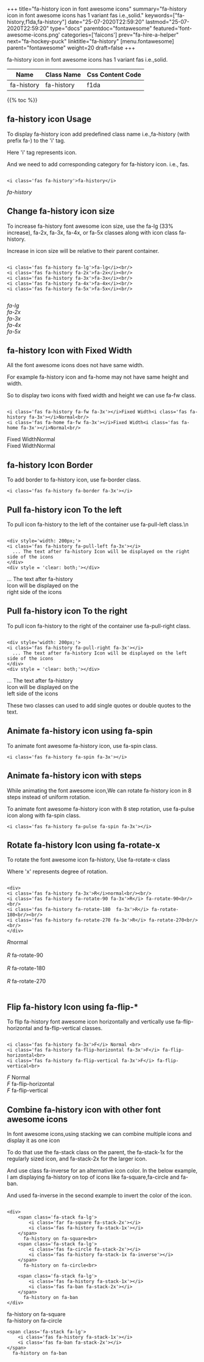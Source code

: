 +++
title="fa-history icon in font awesome icons"
summary="fa-history icon in font awesome icons has 1 variant fas i.e.,solid."
keywords=["fa-history,f1da,fa-history"]
date="25-07-2020T22:59:20"
lastmod="25-07-2020T22:59:20"
type="docs"
parentdoc="fontawesome"
featured='font-awesome-icons.png'
categories=['faicons']
prev="fa-hire-a-helper"
next="fa-hockey-puck"
linktitle="fa-history"
[menu.fontawesome]
parent="fontawesome"
weight=20
draft=false
+++


fa-history icon in font awesome icons has 1 variant fas i.e.,solid.

<div class='table-responsive'><table class='table'><thead><tr><th>Name</th><th>Class Name</th><th>Css Content Code</th></tr></thead><tbody><tr><td>fa-history</td><td>fa-history</td><td>f1da</td></tr></tbody></table></div>


{{% toc %}}


## fa-history icon Usage

To display fa-history icon add predefined class name i.e.,fa-history (with prefix fa-) to the 'i' tag.

Here 'i' tag represents icon.

And we need to add corresponding category for fa-history icon. i.e., fas.


```

<i class='fas fa-history'>fa-history</i>
```

<i class='fas fa-history'>fa-history</i>




## Change fa-history icon size
To increase fa-history font awesome icon size, use the fa-lg (33% increase), fa-2x, fa-3x, fa-4x, or fa-5x classes along with icon class fa-history.

Increase in icon size will be relative to their parent container. 

```

<i class='fas fa-history fa-lg'>fa-lg</i><br/>
<i class='fas fa-history fa-2x'>fa-2x</i><br/>
<i class='fas fa-history fa-3x'>fa-3x</i><br/>
<i class='fas fa-history fa-4x'>fa-4x</i><br/>
<i class='fas fa-history fa-5x'>fa-5x</i><br/>
            
```

<i class='fas fa-history fa-lg'>fa-lg</i><br/>
<i class='fas fa-history fa-2x'>fa-2x</i><br/>
<i class='fas fa-history fa-3x'>fa-3x</i><br/>
<i class='fas fa-history fa-4x'>fa-4x</i><br/>
<i class='fas fa-history fa-5x'>fa-5x</i><br/>
            



## fa-history Icon with Fixed Width 

All the font awesome icons does not have same width.

For example fa-history icon and fa-home may not have same height and width.

So to display two icons with fixed width and height we can use fa-fw class.


```

<i class='fas fa-history fa-fw fa-3x'></i>Fixed Width<i class='fas fa-history fa-3x'></i>Normal<br/>
<i class='fas fa-home fa-fw fa-3x'></i>Fixed Width<i class='fas fa-home fa-3x'></i>Normal<br/>
```

<i class='fas fa-history fa-fw fa-3x'></i>Fixed Width<i class='fas fa-history fa-3x'></i>Normal<br/>
<i class='fas fa-home fa-fw fa-3x'></i>Fixed Width<i class='fas fa-home fa-3x'></i>Normal<br/>



## fa-history Icon Border 

To add border to fa-history icon, use fa-border class.


```
<i class='fas fa-history fa-border fa-3x'></i>

```
<i class='fas fa-history fa-border fa-3x'></i>





## Pull fa-history icon To the left

To pull icon fa-history to the left of the container use fa-pull-left class.\n

```

<div style='width: 200px;'>
<i class='fas fa-history fa-pull-left fa-3x'></i>
  ... The text after fa-history Icon will be displayed on the right side of the icons
</div>
<div style = 'clear: both;'></div>
```

<div style='width: 200px;'>
<i class='fas fa-history fa-pull-left fa-3x'></i>
  ... The text after fa-history Icon will be displayed on the right side of the icons
</div>
<div style = 'clear: both;'></div>




## Pull fa-history icon To the right
To pull icon fa-history to the right of the container use fa-pull-right class.

```

<div style='width: 200px;'>
<i class='fas fa-history fa-pull-right fa-3x'></i>
  ... The text after fa-history Icon will be displayed on the left side of the icons
</div>
<div style = 'clear: both;'></div>
```

<div style='width: 200px;'>
<i class='fas fa-history fa-pull-right fa-3x'></i>
  ... The text after fa-history Icon will be displayed on the left side of the icons
</div>
<div style = 'clear: both;'></div>

These two classes can used to add single quotes or double quotes to the text.


## Animate fa-history icon using fa-spin
To animate font awesome fa-history icon, use fa-spin class.

```
<i class='fas fa-history fa-spin fa-3x'></i>
```
<i class='fas fa-history fa-spin fa-3x'></i>




## Animate fa-history icon with steps
While animating the font awesome icon,We can rotate fa-history icon in 8 steps instead of uniform rotation.

To animate font awesome fa-history icon with 8 step rotation, use fa-pulse icon along with fa-spin class.


```
<i class='fas fa-history fa-pulse fa-spin fa-3x'></i>

```
<i class='fas fa-history fa-pulse fa-spin fa-3x'></i>





## Rotate fa-history Icon using fa-rotate-x
To rotate the font awesome icon fa-history, Use fa-rotate-x class

Where 'x' represents degree of rotation.


```

<div>
<i class='fas fa-history fa-3x'>R</i>normal<br/><br/>
<i class='fas fa-history fa-rotate-90 fa-3x'>R</i> fa-rotate-90<br/><br/> 
<i class='fas fa-history fa-rotate-180  fa-3x'>R</i> fa-rotate-180<br/><br/> 
<i class='fas fa-history fa-rotate-270 fa-3x'>R</i> fa-rotate-270<br/><br/>
</div>
```

<div>
<i class='fas fa-history fa-3x'>R</i>normal<br/><br/>
<i class='fas fa-history fa-rotate-90 fa-3x'>R</i> fa-rotate-90<br/><br/> 
<i class='fas fa-history fa-rotate-180  fa-3x'>R</i> fa-rotate-180<br/><br/> 
<i class='fas fa-history fa-rotate-270 fa-3x'>R</i> fa-rotate-270<br/><br/>
</div>




## Flip fa-history Icon using fa-flip-*
To flip fa-history font awesome icon horizontally and vertically use fa-flip-horizontal and fa-flip-vertical classes. 

```

<i class='fas fa-history fa-3x'>F</i> Normal <br>
<i class='fas fa-history fa-flip-horizontal fa-3x'>F</i> fa-flip-horizontal<br>
<i class='fas fa-history fa-flip-vertical fa-3x'>F</i> fa-flip-vertical<br>
```

<i class='fas fa-history fa-3x'>F</i> Normal <br>
<i class='fas fa-history fa-flip-horizontal fa-3x'>F</i> fa-flip-horizontal<br>
<i class='fas fa-history fa-flip-vertical fa-3x'>F</i> fa-flip-vertical<br>




## Combine fa-history icon with other font awesome icons
In font awesome icons,using stacking we can combine multiple icons and display it as one icon 

To do that use the fa-stack class on the parent, the fa-stack-1x for the regularly sized icon, and fa-stack-2x for the larger icon.

And use class fa-inverse for an alternative icon color. 
In the below example, I am displaying fa-history on top of icons like fa-square,fa-circle and fa-ban.

And used fa-inverse in the second example to invert the color of the icon.

```

<div>
    <span class='fa-stack fa-lg'>
        <i class='far fa-square fa-stack-2x'></i>
        <i class='fas fa-history fa-stack-1x'></i>
    </span>
      fa-history on fa-square<br>
    <span class='fa-stack fa-lg'>
        <i class='fas fa-circle fa-stack-2x'></i>
        <i class='fas fa-history fa-stack-1x fa-inverse'></i>
    </span>
      fa-history on fa-circle<br>

    <span class='fa-stack fa-lg'>
        <i class='fas fa-history fa-stack-1x'></i>
        <i class='fas fa-ban fa-stack-2x'></i>
    </span>
      fa-history on fa-ban
</div>
```

<div>
    <span class='fa-stack fa-lg'>
        <i class='far fa-square fa-stack-2x'></i>
        <i class='fas fa-history fa-stack-1x'></i>
    </span>
      fa-history on fa-square<br>
    <span class='fa-stack fa-lg'>
        <i class='fas fa-circle fa-stack-2x'></i>
        <i class='fas fa-history fa-stack-1x fa-inverse'></i>
    </span>
      fa-history on fa-circle<br>

    <span class='fa-stack fa-lg'>
        <i class='fas fa-history fa-stack-1x'></i>
        <i class='fas fa-ban fa-stack-2x'></i>
    </span>
      fa-history on fa-ban
</div>






